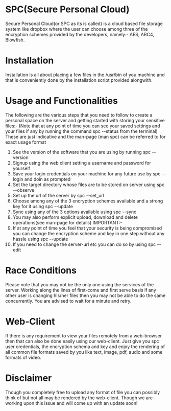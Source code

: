 # SPC(Secure Personal Cloud)
Secure Personal Cloud(or SPC as its is called) is a cloud based file storage system like dropbox where the user can choose among three of the encryption schemes provided by the developers, namely:- AES, ARC4, Blowfish.

# Installation
Installation is all about placing a few files in the /usr/bin of you machine and that is conveniently done by the installation script provided alongwith.

# Usage and Functionalities
The following are the various steps that you need to follow to create a personal space on the server and getting started with storing your sensitive files:-
(Note that at any point of time you can see your saved settings and your files if any by running the command spc --status from the terminal)
These are just indicative and the man-page (man spc) can be referred to for exact usage format
1. See the version of the software that you are using by running spc --version
2. Signup using the web client setting a username and password for yourself
3. Save your login credentials on your machine for any future use by spc --login and doin as prompted
4. Set the target directory whose files are to be stored on server using spc --observe
5. Set up the url of the server by spc --set_url
6. Choose among any of the 3 encryption schemes available and a strong key for it using spc --update 
7. Sync using any of the 3 options available using spc --sync
8. You may also perform explicit upload, download and delete operations(see man-page for details)
IMPORTANT:-
1. If at any point of time you feel that your security is being compromised you can change the encryption scheme and key in one step without any hassle using spc --update
2. If you need to change the server-url etc you can do so by using spc --edit

# Race Conditions
Please note that you may not be the only one using the services of the server. Working along the lines of first-come and first serve basis if any other user is changing his/her files then you may not be able to do the same concurrently. You are advised to wait for a minute and retry.

# Web-Client
If there is any requirement to view your files remotely from a web-browser then that can also be done easily using our web-client. Just give you spc user credentials, the encryption schema and key and enjoy the rendering of all common file formats saved by you like text, image, pdf, audio and some formats of video.

# Disclaimer
Though you completely free to upload any format of file you can possibly think of but not all may be rendered by the web-client. Though we are working upon this issue and will come up with an update soon!
